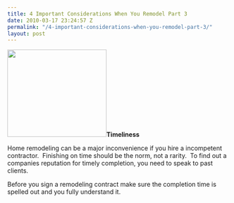 ```yaml
---
title: 4 Important Considerations When You Remodel Part 3
date: 2010-03-17 23:24:57 Z
permalink: "/4-important-considerations-when-you-remodel-part-3/"
layout: post
---
```


<a href="http://murraylampert.com/wp-content/uploads/2010/03/Clock_Running.jpg"><img class="alignright size-full wp-image-161" title="Clock_Running" src="http://murraylampert.com/wp-content/uploads/2010/03/Clock_Running.jpg" alt="" width="225" height="198" /></a><strong>Timeliness</strong>

Home remodeling can be a major inconvenience if you hire a incompetent contractor.  Finishing on time should be the norm, not a rarity.  To find out a companies reputation for timely completion, you need to speak to past clients.

Before you sign a remodeling contract make sure the completion time is spelled out and you fully understand it.
